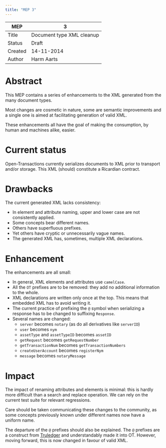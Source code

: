 ```yaml
---
title: "MEP 3"
---
```


MEP | 3
--- | ---
Title | Document type XML cleanup
Status | Draft
Created | 14-11-2014
Author | Harm Aarts

# Abstract

This MEP contains a series of enhancements to the XML generated from the many
document types.

Most changes are cosmetic in nature, some are semantic improvements and a
single one is aimed at facilitating generation of valid XML.

These enhancements all have the goal of making the consumption, by human and
machines alike, easier.

# Current status

Open-Transactions currently serializes documents to XML prior to transport
and/or storage. This XML (should) constitute a Ricardian contract.

# Drawbacks

The current generated XML lacks consistency:

* In element and attribute naming, upper and lower case are not consistently
  applied.
* Some concepts bear different names.
* Others have superfluous prefixes.
* Yet others have cryptic or unnecessarily vague names.
* The generated XML has, sometimes, multiple XML declarations.

# Enhancement

The enhancements are all small:

* In general, XML elements and attributes use `camelCase`.
* All the `OT` prefixes are to be removed: they add no additional information
  to the whole.
* XML declarations are written only once at the top. This means that embedded
  XML has to avoid writing it.
* The current practice of prefixing the `@` symbol when serializing a response
  has to be changed to suffixing `Response`.
* Several names are changed:
  * `server` becomes `notary` (as do all derivatives like `serverID`)
  * `user` becomes `nym`
  * `assetType` and `assetTypeID` becomes `assetID`
  * `getRequest` becomes `getRequestNumber`
  * `getTransactionNum` becomes `getTransactionNumbers`
  * `createUserAccount` becomes `registerNym`
  * `message` becomes `notaryMessage`

# Impact

The impact of renaming attributes and elements is minimal: this is hardly more
difficult than a search and replace operation. We can rely on the current test
suite for relevant regressions.

Care should be taken communicating these changes to the community, as some
concepts previously known under different names now have a uniform name.

The departure of the `@` prefixes should also be explained. The `@` prefixes
are a construct from [Truledger](http://truledger.com/) and understandably made
it into OT. However, moving forward, this is now changed in favour of valid
XML.
